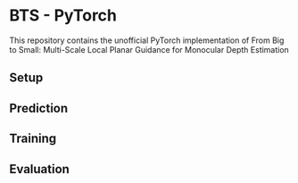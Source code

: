 # BTS - PyTorch
This repository contains the unofficial PyTorch implementation of From Big to Small: Multi-Scale Local Planar Guidance for Monocular Depth Estimation

## Setup

## Prediction

## Training

## Evaluation
